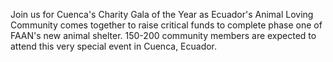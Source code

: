 Join us for Cuenca's Charity Gala of the Year as Ecuador's Animal
Loving Community comes together to raise critical funds to complete
phase one of FAAN's new animal shelter. 150-200 community members are
expected to attend this very special event in Cuenca, Ecuador.
